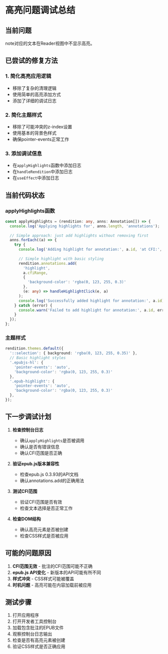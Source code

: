 # 高亮问题调试总结

## 当前问题
note对应的文本在Reader视图中不显示高亮。

## 已尝试的修复方法

### 1. 简化高亮应用逻辑
- 移除了复杂的清理逻辑
- 使用简单的高亮添加方式
- 添加了详细的调试日志

### 2. 简化主题样式
- 移除了可能冲突的z-index设置
- 使用基本的背景色样式
- 确保pointer-events正常工作

### 3. 添加调试信息
- 在`applyHighlights`函数中添加日志
- 在`handleRendition`中添加日志
- 在`useEffect`中添加日志

## 当前代码状态

### applyHighlights函数
```typescript
const applyHighlights = (rendition: any, anns: Annotation[]) => {
  console.log('Applying highlights for', anns.length, 'annotations');
  
  // Simple approach: just add highlights without removing first
  anns.forEach((a) => {
    try {
      console.log('Adding highlight for annotation:', a.id, 'at CFI:', a.cfiRange);
      
      // Simple highlight with basic styling
      rendition.annotations.add(
        'highlight',
        a.cfiRange,
        {
          'background-color': 'rgba(0, 123, 255, 0.3)'
        },
        (e: any) => handleHighlightClick(e, a)
      );
      console.log('Successfully added highlight for annotation:', a.id);
    } catch (error) {
      console.warn('Failed to add highlight for annotation:', a.id, error);
    }
  });
};
```

### 主题样式
```typescript
rendition.themes.default({
  '::selection': { background: 'rgba(0, 123, 255, 0.35)' },
  // Basic highlight styles
  '.epubjs-hl': { 
    'pointer-events': 'auto',
    'background-color': 'rgba(0, 123, 255, 0.3)'
  },
  '.epub-highlight': { 
    'pointer-events': 'auto',
    'background-color': 'rgba(0, 123, 255, 0.3)'
  },
});
```

## 下一步调试计划

1. **检查控制台日志**
   - 确认`applyHighlights`是否被调用
   - 确认是否有错误信息
   - 确认CFI范围是否正确

2. **验证epub.js版本兼容性**
   - 检查epub.js 0.3.93的API文档
   - 确认annotations.add的正确用法

3. **测试CFI范围**
   - 验证CFI范围是否有效
   - 检查文本选择是否正常工作

4. **检查DOM结构**
   - 确认高亮元素是否被创建
   - 检查CSS样式是否被应用

## 可能的问题原因

1. **CFI范围无效** - 批注的CFI范围可能不正确
2. **epub.js API变化** - 新版本的API可能有所不同
3. **样式冲突** - CSS样式可能被覆盖
4. **时机问题** - 高亮可能在内容加载前被应用

## 测试步骤

1. 打开应用程序
2. 打开开发者工具控制台
3. 加载包含批注的EPUB文件
4. 观察控制台日志输出
5. 检查是否有高亮元素被创建
6. 验证CSS样式是否正确应用
